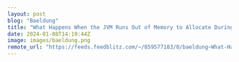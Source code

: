 ```yaml
---
layout: post
blog: "Baeldung"
title: "What Happens When the JVM Runs Out of Memory to Allocate During Runtime?"
date: 2024-01-08T14:19:44Z
image: images/baeldung.png
remote_url: "https://feeds.feedblitz.com/~/859577183/0/baeldung~What-Happens-When-the-JVM-Runs-Out-of-Memory-to-Allocate-During-Runtime"
---
```


